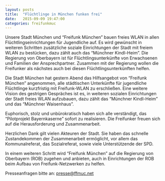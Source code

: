 ```yaml
---
layout: posts
title:  "Flüchtlinge in München funken frei"
date:   2015-09-09 19:47:00
categories: freifunkmuc
---
```


Unsere Stadt München und “Freifunk München” bauen freies WLAN in allen
Flüchtlingseinrichtungen für Jugendliche auf. Es wird gewünscht in weiteren
Schritten zusätzliche soziale Einrichtungen der Stadt mit freiem WLAN zu
bestücken, dazu zählt auch das “Münchner Kindl-Heim”. Die Regierung von
Oberbayern ist für Flüchtlingsunterkünfte von Erwachsenen und Familien der
Ansprechpartner. Zusammen mit der Regierung wollen die Freifunker als
nächstes auch bei diesen Flüchtlingsunterkünften helfen.

Die Stadt München hat gestern Abend das Hilfsangebot von “Freifunk München”
angenommen, alle städtischen Unterkünfte für jugendliche Flüchtlinge
kurzfristig mit Freifunk-WLAN zu erschließen. Eine weitere Vision des
gestrigen Gespräches ist es, in weiteren sozialen Einrichtungen der Stadt
freies WLAN aufzubauen, dazu zählt das “Münchner Kindl-Heim” und das
“Münchner Waisenhaus”.

Euphorisch, stolz und unbürokratisch haben sich alle verständigt, das
“Pilotprojekt Bayernkaserne” sofort zu realisieren.  Die Freifunker freuen
sich auf die Herausforderung und Zusammenarbeit.

Herzlichen Dank gilt vielen Akteuren der Stadt. Sie haben das schnelle
Zustandekommen der Zusammenarbeit ermöglicht, vor allem das
Kommunalreferat, das Sozialreferat, sowie viele Unterstützende der SPD.

In einem weiteren Schritt wird “Freifunk München” auf die Regierung von
Oberbayern (ROB) zugehen und anbieten, auch in Einrichtungen der ROB beim
Aufbau von Freifunk-Netzwerken zu helfen.


Presseanfragen bitte an: presse@ffmuc.net
